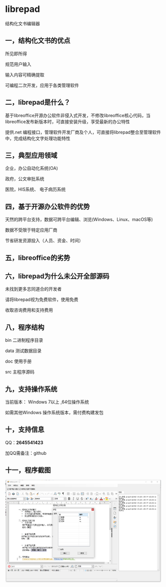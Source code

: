# librepad
结构化文书编辑器

## 一，结构化文书的优点

所见即所得

规范用户输入

输入内容可精确提取

可编程二次开发，应用于各类管理软件



## 二，librepad是什么？

基于libreoffice开源办公软件非侵入式开发，不修改libreoffice核心代码，当libreoffice发布新版本时，可直接安装升级，享受最新的办公特性

提供.net 编程接口，管理软件开发厂商及个人，可直接将librepad整合至管理软件中，完成结构化文字处理功能特性


## 三，典型应用领域

企业，办公自动化系统(OA)

政府，公文审批系统

医院，HIS系统、 电子病历系统



## 四，基于开源办公软件的优势

天然的跨平台支持，数据可跨平台编辑、浏览(Windows、Linux、macOS等)

数据不受限于特定应用厂商

节省研发资源投入（人员、资金、时间）



## 五，libreoffice的劣势



## 六，librepad为什么未公开全部源码

未找到更多志同道合的开发者

请将librepad视为免费软件，使用免费
  
收取咨询费用和支持费用



## 八，程序结构

bin  二进制程序目录

data 测试数据目录

doc 使用手册

src 主程序源码



## 九，支持操作系统

当前版本： Windows 7以上 ,64位操作系统

如需其他Windows 操作系统版本，需付费构建发包



## 十，支持信息

QQ：**2645541423**

加QQ需备注：github



## 十一，程序截图

![alt text](doc/程序截图1.png?raw=true)





